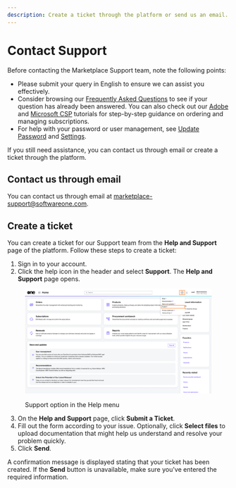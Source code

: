 ```yaml
---
description: Create a ticket through the platform or send us an email.
---
```


# Contact Support

Before contacting the Marketplace Support team, note the following points:

* Please submit your query in English to ensure we can assist you effectively.
* Consider browsing our [Frequently Asked Questions](faqs/) to see if your question has already been answered. You can also check out our [Adobe](../extensions/adobe-vip-marketplace/tutorials/) and [Microsoft CSP](../extensions/microsoft-csp/tutorials/) tutorials for step-by-step guidance on ordering and managing subscriptions.
* For help with your password or user management, see [Update Password](../getting-started/platform-overview/basics/update-password.md) and [Settings](../platform-modules/settings/).

If you still need assistance, you can contact us through email or create a ticket through the platform. &#x20;

## Contact us through email

You can contact us through email at [marketplace-support@softwareone.com](mailto:marketplace-support@softwareone.com).&#x20;

## Create a ticket

You can create a ticket for our Support team from the **Help and Support** page of the platform. Follow these steps to create a ticket:

1. Sign in to your account.
2. Click the help icon in the header and select **Support**. The **Help and Support** page opens.

<figure><img src="../.gitbook/assets/Support.png" alt=""><figcaption><p>Support option in the Help menu</p></figcaption></figure>

3. On the **Help and Support** page, click **Submit a Ticket**.
4. Fill out the form according to your issue. Optionally, click **Select files** to upload documentation that might help us understand and resolve your problem quickly.
5. Click **Send**.&#x20;

A confirmation message is displayed stating that your ticket has been created. If the **Send** button is unavailable, make sure you've entered the required information.
